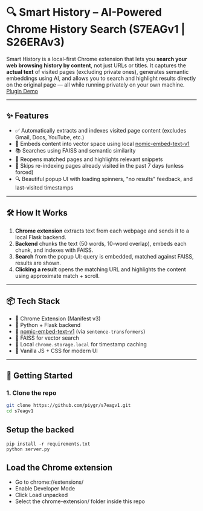 # 🔍 Smart History – AI-Powered Chrome History Search (S7EAGv1 | S26ERAv3)

Smart History is a local-first Chrome extension that lets you **search your web browsing history by content**, not just URLs or titles. It captures the **actual text** of visited pages (excluding private ones), generates semantic embeddings using AI, and allows you to search and highlight results directly on the original page — all while running privately on your own machine. [Plugin Demo](https://youtu.be/zYwhe-P0C48)

---

## ✨ Features

- ✅ Automatically extracts and indexes visited page content (excludes Gmail, Docs, YouTube, etc.)
- 🧠 Embeds content into vector space using local [nomic-embed-text-v1](https://huggingface.co/nomic-ai/nomic-embed-text-v1)
- 📚 Searches using FAISS and semantic similarity
- 🔦 Reopens matched pages and highlights relevant snippets
- 🔁 Skips re-indexing pages already visited in the past 7 days (unless forced)
- 🔍 Beautiful popup UI with loading spinners, "no results" feedback, and last-visited timestamps

---

## 🛠 How It Works

1. **Chrome extension** extracts text from each webpage and sends it to a local Flask backend.
2. **Backend** chunks the text (50 words, 10-word overlap), embeds each chunk, and indexes with FAISS.
3. **Search** from the popup UI: query is embedded, matched against FAISS, results are shown.
4. **Clicking a result** opens the matching URL and highlights the content using approximate match + scroll.

---

## 📦 Tech Stack

- 🔗 Chrome Extension (Manifest v3)
- 🐍 Python + Flask backend
- 🤖 [nomic-embed-text-v1](https://huggingface.co/nomic-ai/nomic-embed-text-v1) (via `sentence-transformers`)
- 🧠 FAISS for vector search
- 🧩 Local `chrome.storage.local` for timestamp caching
- 🎨 Vanilla JS + CSS for modern UI

---

## 🚀 Getting Started

### 1. Clone the repo

```bash
git clone https://github.com/piygr/s7eagv1.git
cd s7eagv1
```

## Setup the backed

```
pip install -r requirements.txt
python server.py
```

## Load the Chrome extension

- Go to chrome://extensions/
- Enable Developer Mode
- Click Load unpacked
- Select the chrome-extension/ folder inside this repo
